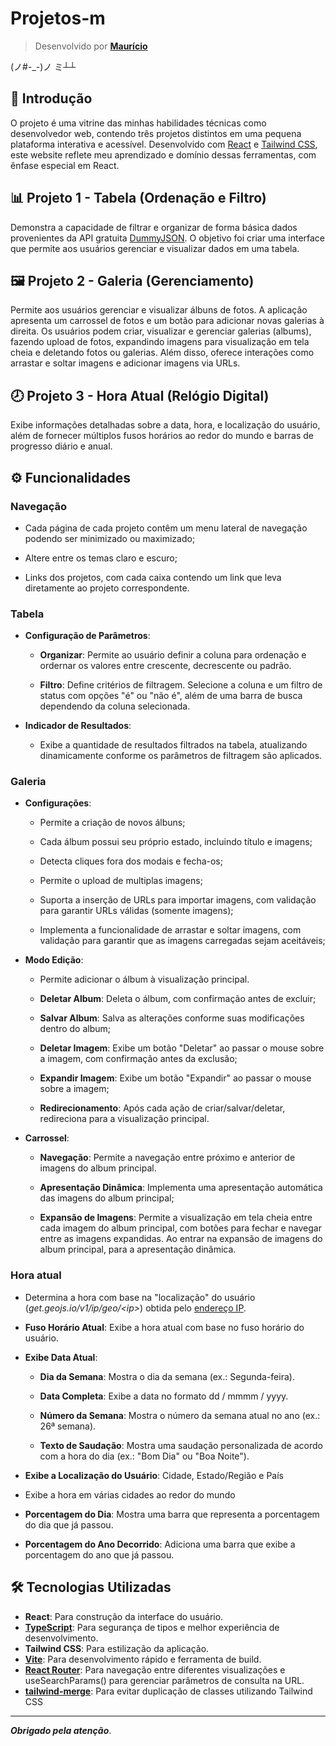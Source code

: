 # Projetos-m

> Desenvolvido por [**Maurício**](https://github.com/mauriciompf)

(ノ#-_-)ノ ミ┴┴

## 🌠 Introdução

O projeto é uma vitrine das minhas habilidades técnicas como desenvolvedor web, contendo três projetos distintos em uma pequena plataforma interativa e acessível. Desenvolvido com [React](https://react.dev) e [Tailwind CSS](https://tailwindcss.com), este website reflete meu aprendizado e domínio dessas ferramentas, com ênfase especial em React.

## 📊 Projeto 1 -  Tabela (Ordenação e Filtro)

Demonstra a capacidade de filtrar e organizar de forma básica dados provenientes da API gratuita [DummyJSON](https://dummyjson.com/docs/users). O objetivo foi criar uma interface que permite aos usuários gerenciar e visualizar dados em uma tabela.

## 🖼️ Projeto 2 - Galeria (Gerenciamento)

Permite aos usuários gerenciar e visualizar álbuns de fotos. A aplicação apresenta um carrossel de fotos e um botão para adicionar novas galerias à direita. Os usuários podem criar, visualizar e gerenciar galerias (albums), fazendo upload de fotos, expandindo imagens para visualização em tela cheia e deletando fotos ou galerias. Além disso, oferece interações como arrastar e soltar imagens e adicionar imagens via URLs.

## 🕗 Projeto 3 - Hora Atual (Relógio Digital)

Exibe informações detalhadas sobre a data, hora, e localização do usuário, além de fornecer múltiplos fusos horários ao redor do mundo e barras de progresso diário e anual.

## ⚙️ Funcionalidades

### **Navegação**

- Cada página de cada projeto contêm um menu lateral de navegação podendo ser minimizado ou maximizado;

- Altere entre os temas claro e escuro;

- Links dos projetos, com cada caixa contendo um link que leva diretamente ao projeto correspondente.

### **Tabela**

- **Configuração de Parâmetros**:
  - **Organizar**: Permite ao usuário definir a coluna para ordenação e ordernar os valores entre crescente, decrescente ou padrão.
  
  - **Filtro**: Define critérios de filtragem. Selecione a coluna e um filtro de status com opções "é" ou "não é", além de uma barra de busca dependendo da coluna selecionada.
  
- **Indicador de Resultados**:
  - Exibe a quantidade de resultados filtrados na tabela, atualizando dinamicamente conforme os parâmetros de filtragem são aplicados.

### **Galeria**

- **Configurações**:

  - Permite a criação de novos álbuns;

  - Cada álbum possui seu próprio estado, incluindo título e imagens;

  - Detecta cliques fora dos modais e fecha-os;

  - Permite o upload de multiplas imagens;

  - Suporta a inserção de URLs para importar imagens, com validação para garantir URLs válidas (somente imagens);

  - Implementa a funcionalidade de arrastar e soltar imagens, com validação para garantir que as imagens carregadas sejam aceitáveis;

- **Modo Edição**:

  - Permite adicionar o álbum à visualização principal.

  - **Deletar Album**: Deleta o álbum, com confirmação antes de excluir;

  - **Salvar Album**: Salva as alterações conforme suas modificações dentro do album;

  - **Deletar Imagem**: Exibe um botão "Deletar" ao passar o mouse sobre a imagem, com confirmação antes da exclusão;

  - **Expandir Imagem**: Exibe um botão "Expandir" ao passar o mouse sobre a imagem;

  - **Redirecionamento**: Após cada ação de criar/salvar/deletar, redireciona para a visualização principal.

- **Carrossel**:

  - **Navegação**: Permite a navegação entre próximo e anterior de imagens do album principal.

  - **Apresentação Dinâmica**: Implementa uma apresentação automática das imagens do album principal;

  - **Expansão de Imagens**: Permite a visualização em tela cheia entre cada imagem do album principal, com botões para fechar e navegar entre as imagens expandidas. Ao entrar na expansão de imagens do album principal, para a apresentação dinâmica.

### **Hora atual**

- Determina a hora com base na "localização" do usuário (_get.geojs.io/v1/ip/geo/\<ip>_) obtida pelo [endereço IP](https://api.ipify.org/?format=json).

- **Fuso Horário Atual**: Exibe a hora atual com base no fuso horário do usuário.

- **Exibe Data Atual**:

  - **Dia da Semana**: Mostra o dia da semana (ex.: Segunda-feira).

  - **Data Completa**: Exibe a data no formato dd / mmmm / yyyy.

  - **Número da Semana**: Mostra o número da semana atual no ano (ex.: 26ª semana).

  - **Texto de Saudação**: Mostra uma saudação personalizada de acordo com a hora do dia (ex.: "Bom Dia" ou "Boa Noite").

- **Exibe a Localização do Usuário**: Cidade, Estado/Região e País

- Exibe a hora em várias cidades ao redor do mundo

- **Porcentagem do Dia**: Mostra uma barra que representa a porcentagem do dia que já passou.

- **Porcentagem do Ano Decorrido**: Adiciona uma barra que exibe a porcentagem do ano que já passou.

## 🛠️ Tecnologias Utilizadas

- **React**: Para construção da interface do usuário.
- **[TypeScript](https://www.typescriptlang.org)**: Para segurança de tipos e melhor experiência de desenvolvimento.
- **Tailwind CSS**: Para estilização da aplicação.
- **[Vite](https://vitejs.dev)**: Para desenvolvimento rápido e ferramenta de build.
- **[React Router](https://reactrouter.com/en/main)**: Para navegação entre diferentes visualizações e  useSearchParams() para gerenciar parâmetros de consulta na URL.
- **[tailwind-merge](https://www.npmjs.com/package/tailwind-merge)**: Para evitar duplicação de classes utilizando Tailwind CSS

---

**_Obrigado pela atenção_**.
